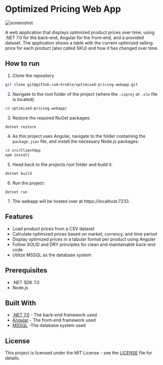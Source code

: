 # Optimized Pricing Web App


![screenshot](https://user-images.githubusercontent.com/72295233/235315900-6e9a70a4-e32b-41c2-a1ab-3cc005837bbf.png)

A web application that displays optimized product prices over time, using .NET 7.0 for the back-end, Angular for the front-end, and a provided dataset. The application shows a table with the current optimized selling price for each product (also called SKU) and how it has changed over time.

## How to run

1. Clone the repository

```bash
git clone git@github.com:krukle/optimized-pricing-webapp.git
```

2. Navigate to the root folder of the project (where the `.csproj` or `.sln` file is located):

```bash
cd optimized-pricing-webapp/
```

3. Restore the required NuGet packages:

```bash
dotnet restore
```

4. As this project uses Angular, navigate to the folder containing the `package.json` file, and install the necessary Node.js packages:

```bash
cd src/ClientApp
npm install
```

5. Head back to the projects root folder and build it:

```bash
dotnet build
```

6. Run the project:

```
dotnet run
```

7. The webapp will be hosted over at https://localhost:7233. 

## Features

- Load product prices from a CSV dataset
- Calculate optimized prices based on market, currency, and time period
- Display optimized prices in a tabular format per product using Angular
- Follow SOLID and DRY principles for clean and maintainable back-end code
- Utilize MSSQL as the database system

## Prerequisites

- .NET SDK 7.0
- Node.js

## Built With

- [.NET 7.0](https://dotnet.microsoft.com/download/dotnet/7.0) - The back-end framework used
- [Angular](https://angular.io/) - The front-end framework used
- [MSSQL](https://learn.microsoft.com/en-us/sql/database-engine/configure-windows/sql-server-express-localdb?view=sql-server-ver16) -The database system used

## License

This project is licensed under the MIT License - see the [LICENSE](LICENSE) file for details.
